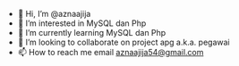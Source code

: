 - 👋 Hi, I’m @aznaajija
- 👀 I’m interested in MySQL dan Php
- 🌱 I’m currently learning MySQL dan Php
- 💞️ I’m looking to collaborate on project apg a.k.a. pegawai
- 📫 How to reach me email aznaajija54@gmail.com

<!---
aznaajija/aznaajija is a ✨ special ✨ repository because its `README.md` (this file) appears on your GitHub profile.
You can click the Preview link to take a look at your changes.
--->
